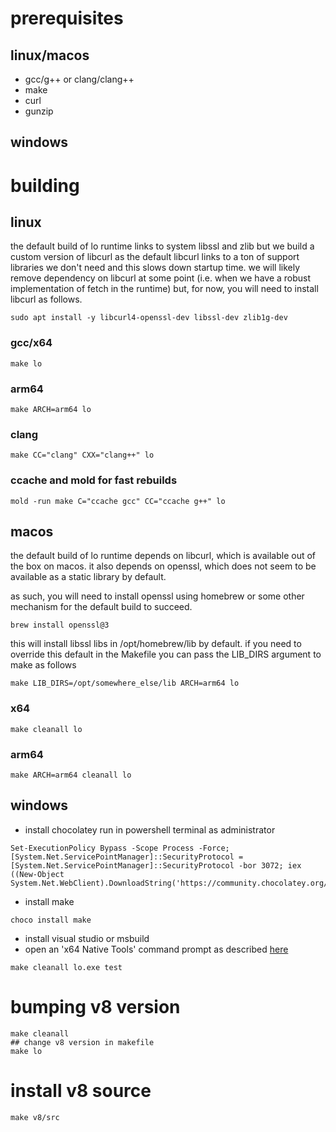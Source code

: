 # prerequisites

## linux/macos

- gcc/g++ or clang/clang++
- make
- curl
- gunzip

## windows

# building

## linux

the default build of lo runtime links to system libssl and zlib but we build a 
custom version of libcurl as the default libcurl links to a ton of support 
libraries we don't need and this slows down startup time. we will likely remove 
dependency on libcurl at some point (i.e. when we have a robust implementation 
of fetch in the runtime) but, for now, you will need to install libcurl as 
follows.

```shell
sudo apt install -y libcurl4-openssl-dev libssl-dev zlib1g-dev
```

### gcc/x64
```
make lo
```

### arm64
```
make ARCH=arm64 lo
```

### clang
```
make CC="clang" CXX="clang++" lo
```

### ccache and mold for fast rebuilds
```
mold -run make C="ccache gcc" CC="ccache g++" lo
```

## macos

the default build of lo runtime depends on libcurl, which is available out
of the box on macos. it also depends on openssl, which does not seem to be 
available as a static library by default.

as such, you will need to install openssl using homebrew or some other 
mechanism for the default build to succeed.

```shell
brew install openssl@3
```

this will install libssl libs in /opt/homebrew/lib by default. if you need to 
override this default in the Makefile you can pass the LIB_DIRS argument to make
as follows

```shell
make LIB_DIRS=/opt/somewhere_else/lib ARCH=arm64 lo
```

### x64
```
make cleanall lo
```

### arm64
```
make ARCH=arm64 cleanall lo
```

## windows

- install chocolatey
run in powershell terminal as administrator

```
Set-ExecutionPolicy Bypass -Scope Process -Force; [System.Net.ServicePointManager]::SecurityProtocol = [System.Net.ServicePointManager]::SecurityProtocol -bor 3072; iex ((New-Object System.Net.WebClient).DownloadString('https://community.chocolatey.org/install.ps1'))
```

- install make
```
choco install make
```

- install visual studio or msbuild
- open an 'x64 Native Tools' command prompt as described [here](https://learn.microsoft.com/en-us/cpp/build/how-to-enable-a-64-bit-visual-cpp-toolset-on-the-command-line?view=msvc-170)

```
make cleanall lo.exe test
```

# bumping v8 version

```shell
make cleanall
## change v8 version in makefile
make lo
```

# install v8 source

```shell
make v8/src
```
